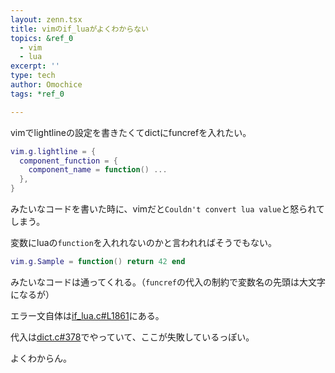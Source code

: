 ```yaml
---
layout: zenn.tsx
title: vimのif_luaがよくわからない
topics: &ref_0
  - vim
  - lua
excerpt: ''
type: tech
author: Omochice
tags: *ref_0

---
```

vimでlightlineの設定を書きたくてdictにfuncrefを入れたい。


```lua
vim.g.lightline = {
  component_function = {
    component_name = function() ...
  },
}
```

みたいなコードを書いた時に、vimだと`Couldn't convert lua value`と怒られてしまう。


変数にluaの`function`を入れれないのかと言われればそうでもない。

```lua
vim.g.Sample = function() return 42 end
```

みたいなコードは通ってくれる。（`funcref`の代入の制約で変数名の先頭は大文字になるが）


エラー文自体は[if_lua.c#L1861](https://github.com/vim/vim/blob/50809a45ebde327cb6fdcc727d7466e926aed713/src/if_lua.c#L1861)にある。

代入は[dict.c#378](https://github.com/vim/vim/blob/50809a45ebde327cb6fdcc727d7466e926aed713/src/dict.c#L378)でやっていて、ここが失敗しているっぽい。

よくわからん。
